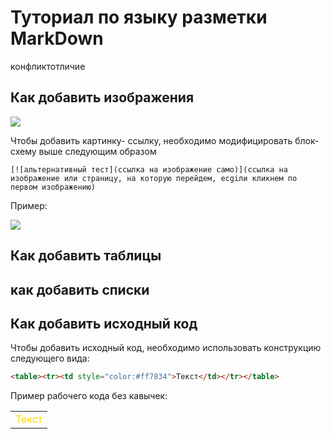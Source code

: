# Туториал по языку разметки MarkDown

конфликтотличие

## Как добавить изображения

![](https://funart.pro/uploads/posts/2021-03/1617048969_52-p-oboi-krasivie-peizazhi-prirodi-56.jpg)

Чтобы добавить картинку- ссылку, необходимо модифицировать блок-схему выше следующим образом

```
[![альтернативный тест](ссылка на изображение само)](ссылка на изображение или страницу, на которую перейдем, есgiли кликнем по первом изображению)
```

Пример:

[![](https://funart.pro/uploads/posts/2021-03/1617048969_52-p-oboi-krasivie-peizazhi-prirodi-56.jpg)](https://www.youtube.com/watch?v=eXXg9zaJvh8)


## Как добавить таблицы

## как добавить списки

## Как добавить исходный код

Чтобы добавить исходный код, необходимо использовать конструкцию следующего вида:
```html
<table><tr><td style="color:#ff7834">Текст</td></tr></table>
```
Пример рабочего кода без кавычек:
<table><tr><td style="color:#FFD700">Текст</td></tr></table>
